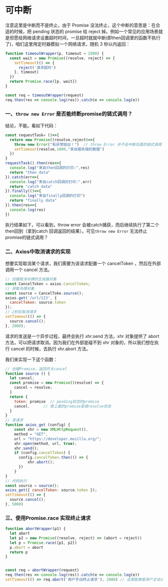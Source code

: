 # 可中断

注意这里是中断而不是终止，由于 Promise 没法终止，这个中断的意思是：在合适的时候，把 pending 状态的 promise 给 reject 掉。例如一个常见的应用场景就是但愿给网络请求设置超时时间，一旦超时就就中断(即then回调里的函数不执行了)，咱们这里用定时器模拟一个网络请求，随机 3 秒以内返回：
``` js
function timeoutWrapper(p, timeout = 2000) {
  const wait = new Promise((resolve, reject) => {
    setTimeout(() => {
      reject('请求超时')
    }, timeout)
  })
  return Promise.race([p, wait])
}

const req = timeoutWrapper(request)
req.then(res => console.log(res)).catch(e => console.log(e))
```


### 一、`throw new Error` 是否能终断promise的链式调用？
结论，不能。看如下代码：
``` js
const requestTask= ()=>{
  return new Promise((resolve,reject)=>{
    throw new Error("有异常抛出！")  // throw Error 并不会中断后面的链式调用！！
    setTimeout(resolve,1000,"来自服务端的数据")
  })
}
requestTask().then(res=>{
  console.log("来自then回调的打印:",res)
  return "then data"
}).catch(err=>{
  console.log("来自catch回调的打印:",err)
  return "catch data"
}).finally(()=>{
  console.log("来自finally回调的打印")
  return "finally data"
}).then(res=>{
  console.log(res)
})
```
执行结果如下，可以看到，throw error 会被catch捕获，而后继续执行了第二个then回到（拿到catch 回调返回的结果）。可见`throw new Error` 无法终止promise的链式调用？
<img :src="$withBase('/imgs/promise/promise-abort.png')" style="transform:scale(0.9);">

### 二、Axios中取消请求的实现
想要实现取消某个请求，我们需要为该请求配置一个 cancelToken ，然后在外部调用一个 cancel 方法。
``` js
// 创建取消令牌的生成器对象
const CancelToken = axios.CancelToken;
// 获取令牌对象
const source = CancelToke.source();
axios.get('/url/123', {
  cancelToken: source.token
});
// 2秒后取消请求
setTimeout(() => {
  source.cancel();
}, 2000);
```

请求的发送是一个异步过程，最终会执行 xhr.send 方法，xhr 对象提供了 abort 方法，可以把请求取消。因为我们在外部是碰不到 xhr 对象的，所以我们想在执行 cancel 的时候，去执行 xhr.abort 方法。

我们来实现一下这个函数：
``` js
// 创建Promise，返回开关cancel
function source () {
  let cancel;
  const promise = new Promise((resolve) => {
    cancel = resolve;
  }
  return {
    token: promise  // pending状态的promise
    cancel,      // 使上面的promise变成resolve状态
  }
}
// 发请求
function axios_get (config) {
    const xhr = new XMLHttpRequest(),
    method = "GET",
    url = "https://developer.mozilla.org/";
    xhr.open(method, url, true);
    xhr.send();
    if (config.cancelToken) {
      config.cancelToken.then(() => {
          xhr.abort();
      })
    }
}
// 代码执行
const source = source();
axios_get({ cancelToken: source.token });
setTimeout(() => {
  source.cancel();
}, 5000)
```

### 三、使用Promise.race 实现终止请求
``` js
function abortWrapper(p1) {
  let abort
  let p2 = new Promise((resolve, reject) => (abort = reject))
  let p = Promise.race([p1, p2])
  p.abort = abort
  return p
}


const req = abortWrapper(request)
req.then(res => console.log(res)).catch(e => console.log(e))
setTimeout(() => req.abort('用户手动终止请求'), 2000) // 这里能够是用户主动点击
```

